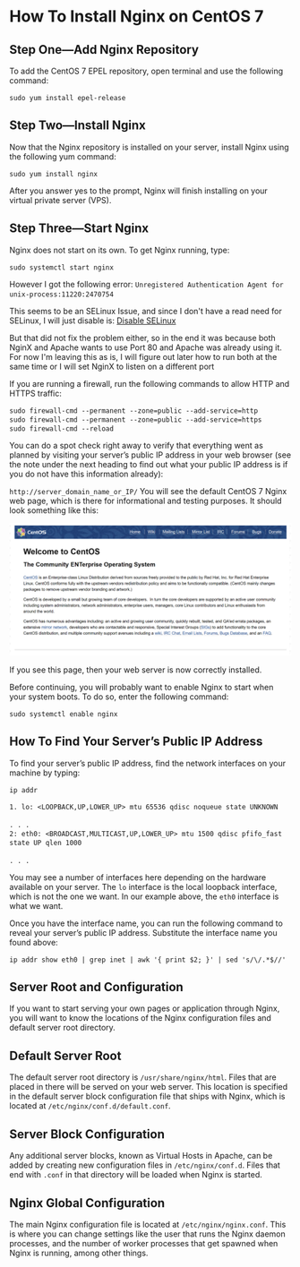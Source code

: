 # How To Install Nginx on CentOS 7

## Step One—Add Nginx Repository

To add the CentOS 7 EPEL repository, open terminal and use the following command:

```shell
sudo yum install epel-release
```

## Step Two—Install Nginx

Now that the Nginx repository is installed on your server, install Nginx using the following yum command:

```shell
sudo yum install nginx
```

After you answer yes to the prompt, Nginx will finish installing on your virtual private server (VPS).

## Step Three—Start Nginx

Nginx does not start on its own. To get Nginx running, type:

```shell
sudo systemctl start nginx
```

However I got the following error:
`Unregistered Authentication Agent for unix-process:11220:2470754`

This seems to be an SELinux Issue, and since I don't have a read need for SELinux, I will just disable is:
[Disable SELinux](selinux.md)

But that did not fix the problem either, so in the end it was because both NginX and Apache wants to use Port 80 and Apache was already using it. For now I'm leaving this as is, I will figure out later how to run both at the same time or I will set NginX to listen on a different port

If you are running a firewall, run the following commands to allow HTTP and HTTPS traffic:

```shell
sudo firewall-cmd --permanent --zone=public --add-service=http 
sudo firewall-cmd --permanent --zone=public --add-service=https
sudo firewall-cmd --reload
```

You can do a spot check right away to verify that everything went as planned by visiting your server’s public IP address in your web browser (see the note under the next heading to find out what your public IP address is if you do not have this information already):

`http://server_domain_name_or_IP/`
You will see the default CentOS 7 Nginx web page, which is there for informational and testing purposes. It should look something like this:

![Nginx Example](nginx/centos-7-nginx.png)

If you see this page, then your web server is now correctly installed.

Before continuing, you will probably want to enable Nginx to start when your system boots. To do so, enter the following command:

```shell
sudo systemctl enable nginx
```

## How To Find Your Server’s Public IP Address

To find your server’s public IP address, find the network interfaces on your machine by typing:

```shell
ip addr
```

```shell
1. lo: <LOOPBACK,UP,LOWER_UP> mtu 65536 qdisc noqueue state UNKNOWN

. . .
2: eth0: <BROADCAST,MULTICAST,UP,LOWER_UP> mtu 1500 qdisc pfifo_fast state UP qlen 1000

. . .
```

You may see a number of interfaces here depending on the hardware available on your server. The `lo` interface is the local loopback interface, which is not the one we want. In our example above, the `eth0` interface is what we want.

Once you have the interface name, you can run the following command to reveal your server’s public IP address. Substitute the interface name you found above:

```shell
ip addr show eth0 | grep inet | awk '{ print $2; }' | sed 's/\/.*$//'
```

## Server Root and Configuration

If you want to start serving your own pages or application through Nginx, you will want to know the locations of the Nginx configuration files and default server root directory.

## Default Server Root

The default server root directory is `/usr/share/nginx/html`. Files that are placed in there will be served on your web server. This location is specified in the default server block configuration file that ships with Nginx, which is located at `/etc/nginx/conf.d/default.conf`.

## Server Block Configuration

Any additional server blocks, known as Virtual Hosts in Apache, can be added by creating new configuration files in `/etc/nginx/conf.d`. Files that end with `.conf` in that directory will be loaded when Nginx is started.

## Nginx Global Configuration

The main Nginx configuration file is located at `/etc/nginx/nginx.conf`. This is where you can change settings like the user that runs the Nginx daemon processes, and the number of worker processes that get spawned when Nginx is running, among other things.
